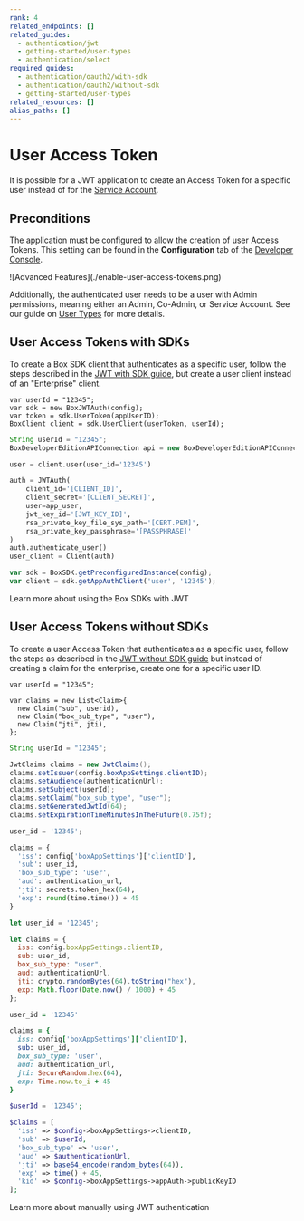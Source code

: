 ```yaml
---
rank: 4
related_endpoints: []
related_guides:
  - authentication/jwt
  - getting-started/user-types
  - authentication/select
required_guides:
  - authentication/oauth2/with-sdk
  - authentication/oauth2/without-sdk
  - getting-started/user-types
related_resources: []
alias_paths: []
---
```


# User Access Token

It is possible for a JWT application to create an Access Token for a specific
user instead of for the [Service Account][sa].

## Preconditions

The application must be configured to allow the creation of user Access Tokens.
This setting can be found in the **Configuration** tab of the
[Developer Console][devconsole]. 

<ImageFrame border center>
  ![Advanced Features](./enable-user-access-tokens.png)
</ImageFrame>

Additionally, the authenticated user needs to be a user with Admin permissions,
meaning either an Admin, Co-Admin, or Service Account. See our guide on
[User Types](g://getting-started/user-types) for more details.

## User Access Tokens with SDKs

To create a Box SDK client that authenticates as a specific user, follow the
steps described in the [JWT with SDK guide](g://authentication/jwt/with-sdk),
but create a user client instead of an "Enterprise" client.

<Tabs>
  <Tab title='.Net'>

```dotnet
var userId = "12345";
var sdk = new BoxJWTAuth(config);
var token = sdk.UserToken(appUserID);
BoxClient client = sdk.UserClient(userToken, userId);
```

  </Tab>

  <Tab title='Java'>

<!-- markdownlint-disable line-length -->

```java
String userId = "12345";
BoxDeveloperEditionAPIConnection api = new BoxDeveloperEditionAPIConnection.getAppUserConnection(userId, config)
```

<!-- markdownlint-enable line-length -->

  </Tab>

  <Tab title='Python'>

```python
user = client.user(user_id='12345')

auth = JWTAuth(
    client_id='[CLIENT_ID]',
    client_secret='[CLIENT_SECRET]',
    user=app_user,
    jwt_key_id='[JWT_KEY_ID]',
    rsa_private_key_file_sys_path='[CERT.PEM]',
    rsa_private_key_passphrase='[PASSPHRASE]'
)
auth.authenticate_user()
user_client = Client(auth)
```

  </Tab>

  <Tab title='Node'>

```js
var sdk = BoxSDK.getPreconfiguredInstance(config);
var client = sdk.getAppAuthClient('user', '12345');
```

  </Tab>
</Tabs>

<CTA to='g://authentication/jwt/with-sdk'>
  Learn more about using the Box SDKs with JWT
</CTA>

## User Access Tokens without SDKs

To create a user Access Token that authenticates as a specific user, follow the
steps as described in the
[JWT without SDK guide](g://authentication/jwt/without-sdk) but instead of creating
a claim for the enterprise, create one for a specific user ID.

<Tabs>
  <Tab title='.Net'>

```dotnet
var userId = "12345";

var claims = new List<Claim>{
  new Claim("sub", userid),
  new Claim("box_sub_type", "user"),
  new Claim("jti", jti),
};
```

  </Tab>

  <Tab title='Java'>

```java
String userId = "12345";

JwtClaims claims = new JwtClaims();
claims.setIssuer(config.boxAppSettings.clientID);
claims.setAudience(authenticationUrl);
claims.setSubject(userId);
claims.setClaim("box_sub_type", "user");
claims.setGeneratedJwtId(64);
claims.setExpirationTimeMinutesInTheFuture(0.75f);
```

  </Tab>

  <Tab title='Python'>

```python
user_id = '12345';

claims = {
  'iss': config['boxAppSettings']['clientID'],
  'sub': user_id,
  'box_sub_type': 'user',
  'aud': authentication_url,
  'jti': secrets.token_hex(64),
  'exp': round(time.time()) + 45
}
```

  </Tab>
  <Tab title='Node'>

```js
let user_id = '12345';

let claims = {
  iss: config.boxAppSettings.clientID,
  sub: user_id,
  box_sub_type: "user",
  aud: authenticationUrl,
  jti: crypto.randomBytes(64).toString("hex"),
  exp: Math.floor(Date.now() / 1000) + 45
};
```

  </Tab>
  <Tab title='Ruby'>

```ruby
user_id = '12345'

claims = {
  iss: config['boxAppSettings']['clientID'],
  sub: user_id,
  box_sub_type: 'user',
  aud: authentication_url,
  jti: SecureRandom.hex(64),
  exp: Time.now.to_i + 45
}
```

  </Tab>
  <Tab title='PHP'>

```php
$userId = '12345';

$claims = [
  'iss' => $config->boxAppSettings->clientID,
  'sub' => $userId,
  'box_sub_type' => 'user',
  'aud' => $authenticationUrl,
  'jti' => base64_encode(random_bytes(64)),
  'exp' => time() + 45,
  'kid' => $config->boxAppSettings->appAuth->publicKeyID
];
```

  </Tab>
</Tabs>

<CTA to='g://authentication/jwt/with-sdk'>
  Learn more about manually using JWT authentication
</CTA>

[devconsole]: https://app.box.com/developers/console
[sa]: g://getting-started/user-types/service-account